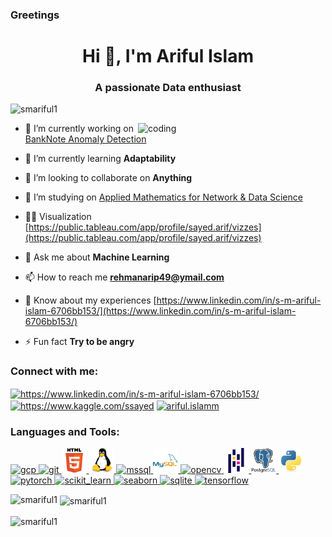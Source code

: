 
### Greetings

<h1 align="center">Hi 👋, I'm Ariful Islam</h1>
<h3 align="center">A passionate Data enthusiast</h3>
<p align="left"> <img src="https://komarev.com/ghpvc/?username=smariful1&label=Profile%20views&color=0e75b6&style=flat" alt="smariful1" /> </p>

<img align="right" alt="coding" width="300" src="https://media.licdn.com/dms/image/v2/D4E22AQHISvHEHFjOsQ/feedshare-shrink_800/feedshare-shrink_800/0/1701631150305?e=1726704000&v=beta&t=y6PsN87wbjhIZD5DJMOWDmPL9oo5Ce80aG69Z9JhMco">

- 🔭 I’m currently working on [BankNote Anomaly Detection](https://github.com/SMARIFUL1/seminar)

- 🌱 I’m currently learning **Adaptability**

- 👯 I’m looking to collaborate on **Anything**

- 🤝 I’m studying on [Applied Mathematics for Network & Data Science](M.Sc.)

- 👨‍💻 Visualization [https://public.tableau.com/app/profile/sayed.arif/vizzes](https://public.tableau.com/app/profile/sayed.arif/vizzes)

- 💬 Ask me about **Machine Learning**

- 📫 How to reach me **rehmanarip49@ymail.com**

- 📄 Know about my experiences [https://www.linkedin.com/in/s-m-ariful-islam-6706bb153/](https://www.linkedin.com/in/s-m-ariful-islam-6706bb153/)

- ⚡ Fun fact **Try to be angry**

<h3 align="left">Connect with me:</h3>
<p align="left">
<a href="https://linkedin.com/in/https://www.linkedin.com/in/s-m-ariful-islam-6706bb153/" target="blank"><img align="center" src="https://raw.githubusercontent.com/rahuldkjain/github-profile-readme-generator/master/src/images/icons/Social/linked-in-alt.svg" alt="https://www.linkedin.com/in/s-m-ariful-islam-6706bb153/" height="30" width="40" /></a>
<a href="https://kaggle.com/https://www.kaggle.com/ssayed" target="blank"><img align="center" src="https://raw.githubusercontent.com/rahuldkjain/github-profile-readme-generator/master/src/images/icons/Social/kaggle.svg" alt="https://www.kaggle.com/ssayed" height="30" width="40" /></a>
<a href="https://instagram.com/ariful.islamm" target="blank"><img align="center" src="https://raw.githubusercontent.com/rahuldkjain/github-profile-readme-generator/master/src/images/icons/Social/instagram.svg" alt="ariful.islamm" height="30" width="40" /></a>
</p>

<h3 align="left">Languages and Tools:</h3>
<p align="left"> <a href="https://cloud.google.com" target="_blank" rel="noreferrer"> <img src="https://www.vectorlogo.zone/logos/google_cloud/google_cloud-icon.svg" alt="gcp" width="40" height="40"/> </a> <a href="https://git-scm.com/" target="_blank" rel="noreferrer"> <img src="https://www.vectorlogo.zone/logos/git-scm/git-scm-icon.svg" alt="git" width="40" height="40"/> </a> <a href="https://www.w3.org/html/" target="_blank" rel="noreferrer"> <img src="https://raw.githubusercontent.com/devicons/devicon/master/icons/html5/html5-original-wordmark.svg" alt="html5" width="40" height="40"/> </a> <a href="https://www.linux.org/" target="_blank" rel="noreferrer"> <img src="https://raw.githubusercontent.com/devicons/devicon/master/icons/linux/linux-original.svg" alt="linux" width="40" height="40"/> </a> <a href="https://www.microsoft.com/en-us/sql-server" target="_blank" rel="noreferrer"> <img src="https://www.svgrepo.com/show/303229/microsoft-sql-server-logo.svg" alt="mssql" width="40" height="40"/> </a> <a href="https://www.mysql.com/" target="_blank" rel="noreferrer"> <img src="https://raw.githubusercontent.com/devicons/devicon/master/icons/mysql/mysql-original-wordmark.svg" alt="mysql" width="40" height="40"/> </a> <a href="https://opencv.org/" target="_blank" rel="noreferrer"> <img src="https://www.vectorlogo.zone/logos/opencv/opencv-icon.svg" alt="opencv" width="40" height="40"/> </a> <a href="https://pandas.pydata.org/" target="_blank" rel="noreferrer"> <img src="https://raw.githubusercontent.com/devicons/devicon/2ae2a900d2f041da66e950e4d48052658d850630/icons/pandas/pandas-original.svg" alt="pandas" width="40" height="40"/> </a> <a href="https://www.postgresql.org" target="_blank" rel="noreferrer"> <img src="https://raw.githubusercontent.com/devicons/devicon/master/icons/postgresql/postgresql-original-wordmark.svg" alt="postgresql" width="40" height="40"/> </a> <a href="https://www.python.org" target="_blank" rel="noreferrer"> <img src="https://raw.githubusercontent.com/devicons/devicon/master/icons/python/python-original.svg" alt="python" width="40" height="40"/> </a> <a href="https://pytorch.org/" target="_blank" rel="noreferrer"> <img src="https://www.vectorlogo.zone/logos/pytorch/pytorch-icon.svg" alt="pytorch" width="40" height="40"/> </a> <a href="https://scikit-learn.org/" target="_blank" rel="noreferrer"> <img src="https://upload.wikimedia.org/wikipedia/commons/0/05/Scikit_learn_logo_small.svg" alt="scikit_learn" width="40" height="40"/> </a> <a href="https://seaborn.pydata.org/" target="_blank" rel="noreferrer"> <img src="https://seaborn.pydata.org/_images/logo-mark-lightbg.svg" alt="seaborn" width="40" height="40"/> </a> <a href="https://www.sqlite.org/" target="_blank" rel="noreferrer"> <img src="https://www.vectorlogo.zone/logos/sqlite/sqlite-icon.svg" alt="sqlite" width="40" height="40"/> </a> <a href="https://www.tensorflow.org" target="_blank" rel="noreferrer"> <img src="https://www.vectorlogo.zone/logos/tensorflow/tensorflow-icon.svg" alt="tensorflow" width="40" height="40"/> </a> </p>

<p><img align="left" src="https://github-readme-stats.vercel.app/api/top-langs?username=smariful1&show_icons=true&locale=en&layout=compact" alt="smariful1" /></p>

<p>&nbsp;<img align="center" src="https://github-readme-stats.vercel.app/api?username=smariful1&show_icons=true&locale=en" alt="smariful1" /></p>

<p><img align="center" src="https://github-readme-streak-stats.herokuapp.com/?user=smariful1&" alt="smariful1" /></p>
